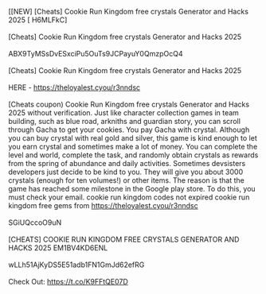 [[NEW] [Cheats] Cookie Run Kingdom free crystals Generator and Hacks 2025 [ H6MLFkC]
<br>
<br>[Cheats] Cookie Run Kingdom free crystals Generator and Hacks 2025
<br>
<br>ABX9TyMSsDvESxciPu5OuTs9JCPayuY0QmzpOcQ4
<br>
<br>[Cheats] Cookie Run Kingdom free crystals Generator and Hacks 2025
<br>
<br>HERE - https://theloyalest.cyou/r3nndsc
<br>
<br>[Cheats coupon) Cookie Run Kingdom free crystals Generator and Hacks 2025 without verification. Just like character collection games in team building, such as blue road, arkniths and guardian story, you can scroll through Gacha to get your cookies. You pay Gacha with crystal. Although you can buy crystal with real gold and silver, this game is kind enough to let you earn crystal and sometimes make a lot of money. You can complete the level and world, complete the task, and randomly obtain crystals as rewards from the spring of abundance and daily activities. Sometimes devsisters developers just decide to be kind to you. They will give you about 3000 crystals (enough for ten volumes!) or other items. The reason is that the game has reached some milestone in the Google play store. To do this, you must check your email. cookie run kingdom codes not expired cookie run kingdom free gems from https://theloyalest.cyou/r3nndsc
<br>
<br>SGiUQccoO9uN
<br>
<br>[CHEATS] COOKIE RUN KINGDOM FREE CRYSTALS GENERATOR AND HACKS 2025 EM1BV4KD6ENL
<br>
<br>wLLh51AjKyDS5E51adb1FN1GmJd62efRG
<br>
<br>Check Out: https://t.co/K9FFtQE07D
<br>
